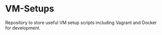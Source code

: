 # VM-Setups
Repository to store useful VM setup scripts including Vagrant and Docker for development. 
